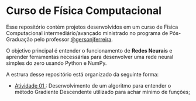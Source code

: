 # Curso de Física Computacional

Esse repositório contém projetos desenvolvidos em um curso de Física Computacional intermediário/avançado ministrado no programa de Pós-Graduação pelo professor [@gersonjferreira](https://github.com/gersonjferreira).

O objetivo principal é entender o funcionamento de **Redes Neurais** e aprender ferramentas necessárias para desenvolver uma rede neural simples do zero usando Python e NumPy.

A estrura desse repositório está organizado da seguinte forma:

* [Atividade 01 ](Curso-Fisica-Computacional/Atividade-1/) : Desenvolvimento de um algoritmo para entender o método Gradiente Descendente utilizado para achar mínimo de funções;
